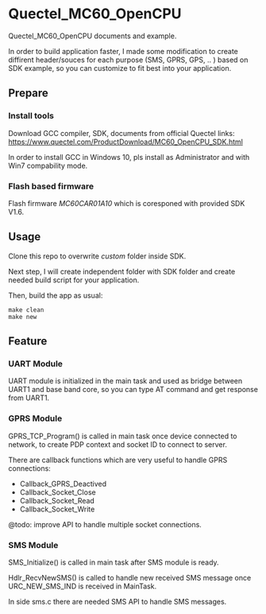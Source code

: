 # Quectel_MC60_OpenCPU
Quectel_MC60_OpenCPU documents and example. 

In order to build application faster, I made some modification to create diffirent header/souces for each purpose (SMS, GPRS, GPS, .. ) based on SDK example, so you can customize to fit best into your application. 

## Prepare

### Install tools

Download GCC compiler, SDK, documents from official Quectel links: https://www.quectel.com/ProductDownload/MC60_OpenCPU_SDK.html

In order to install GCC in Windows 10, pls install as Administrator and with Win7 compability mode. 

### Flash based firmware

Flash firmware *MC60CAR01A10* which is coresponed with provided SDK V1.6.

## Usage

Clone this repo to overwrite *custom* folder inside SDK.

Next step, I will create independent folder with SDK folder and create needed build script for your application. 

Then, build the app as usual: 
```
make clean
make new
```


## Feature

### UART Module

UART module is initialized in the main task and used as bridge between UART1 and base band core, so you can type AT command and get response from UART1.

### GPRS Module

GPRS_TCP_Program() is called in main task once device connected to network, to create PDP context and socket ID to connect to server. 

There are callback functions which are very useful to handle GPRS connections:
- Callback_GPRS_Deactived
- Callback_Socket_Close
- Callback_Socket_Read
- Callback_Socket_Write

@todo: improve API to handle multiple socket connections. 

### SMS Module

SMS_Initialize() is called in main task after SMS module is ready. 

Hdlr_RecvNewSMS() is called to handle new received SMS message once URC_NEW_SMS_IND is received in MainTask. 

In side sms.c there are needed SMS API to handle SMS messages. 
